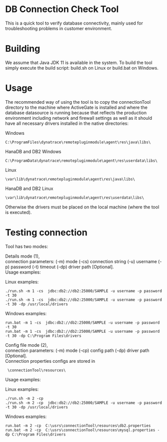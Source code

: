 # DB Connection Check Tool

This is a quick tool to verify database connectivity, mainly used for
troubleshooting problems in customer environment.

# Building
We assume that Java JDK 11 is available in the system. To build the tool simply execute the build script: build.sh on Linux or build.bat on Windows.

# Usage
The recommended way of using the tool is to copy the connectionTool directory to the machine where ActiveGate is installed and where the database datasource is running because that reflects the production environment including network and firewall settings as well as it should have all necessary drivers installed in the native directories:

Windows
```
C:\ProgramFiles\dynatrace\remotepluginmodule\agent\res\java\libs\
```
HanaDB and DB2 Windows
```
C:\ProgramData\dynatrace\remotepluginmodule\agent\res\userdata\libs\
```
Linux
```
\var\lib\dynatrace\remotepluginmodule\agent\res\java\libs\
```
HanaDB and DB2 Linux
```
\var\lib\dynatrace\remotepluginmodule\agent\res\userdata\libs\
```

Otherwise the drivers must be placed on the local machine (where the tool is executed).

# Testing connection

Tool has two modes: 

Details mode (1),<br />
connection parameters: (-m) mode (-cs) connection string (-u) username (-p) password (-t) timeout (-dp) driver path [Optional].<br />
Usage examples:

Linux examples:
```
./run.sh -m 1 -cs  jdbc:db2://db2:25000/SAMPLE -u username -p password -t 30
./run.sh -m 1 -cs  jdbc:db2://db2:25000/SAMPLE -u username -p password -t 30 -dp /usr/local/drivers
```
Windows examples:
```
run.bat -m 1 -cs  jdbc:db2://db2:25000/SAMPLE -u username -p password -t 30
run.bat -m 1 -cs  jdbc:db2://db2:25000/SAMPLE -u username -p password -t 30 -dp C:\Program Files\drivers
```

Config file mode (2),<br />
connection parameters: (-m) mode (-cp) config path (-dp) driver path [Optional].<br />
Connection properties configs are stored in 
```
 \connectionTool\resources\
```

Usage examples:

Linux examples:
```
./run.sh -m 2 -cp
./run.sh -m 2 -cp  jdbc:db2://db2:25000/SAMPLE -u username -p password -t 30 -dp /usr/local/drivers
```
Windows examples:
```
run.bat -m 2 -cp  C:\usrs\connectionTool\resources\db2.properties
run.bat -m 2 -cp  C:\usrs\connectionTool\resources\mysql.properties -dp C:\Program Files\drivers
```

